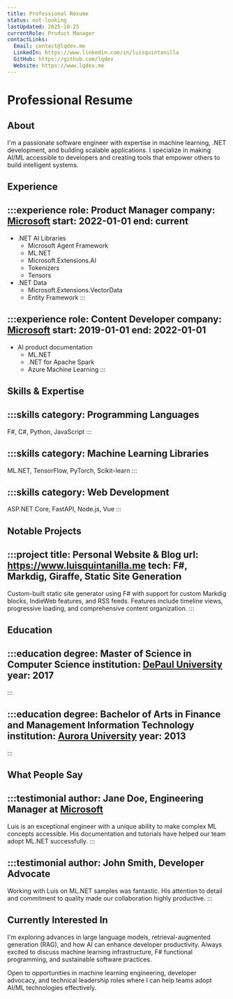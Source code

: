 ```yaml
---
title: Professional Resume
status: not-looking
lastUpdated: 2025-10-25
currentRole: Product Manager
contactLinks:
  Email: contact@lqdev.me
  LinkedIn: https://www.linkedin.com/in/luisquintanilla
  GitHub: https://github.com/lqdev
  Website: https://www.lqdev.me
---
```


# Professional Resume

## About

I'm a passionate software engineer with expertise in machine learning, .NET development, 
and building scalable applications. I specialize in making AI/ML accessible to developers 
and creating tools that empower others to build intelligent systems.

## Experience

:::experience
role: Product Manager
company: [Microsoft](https://www.microsoft.com/)
start: 2022-01-01
end: current
---
- .NET AI Libraries
  - Microsoft Agent Framework
  - ML.NET
  - Microsoft.Extensions.AI
  - Tokenizers
  - Tensors
- .NET Data
  - Microsoft.Extensions.VectorData
  - Entity Framework
:::

:::experience
role: Content Developer
company: [Microsoft](https://www.microsoft.com/)
start: 2019-01-01
end: 2022-01-01
---
- AI product documentation
  - ML.NET
  - .NET for Apache Spark
  - Azure Machine Learning
:::

## Skills & Expertise

:::skills
category: Programming Languages
---
F#, C#, Python, JavaScript
:::

:::skills
category: Machine Learning Libraries
---
ML.NET, TensorFlow, PyTorch, Scikit-learn
:::

:::skills
category: Web Development
---
ASP.NET Core, FastAPI, Node.js, Vue
:::

## Notable Projects

:::project
title: Personal Website & Blog
url: https://www.luisquintanilla.me
tech: F#, Markdig, Giraffe, Static Site Generation
---
Custom-built static site generator using F# with support for custom Markdig blocks, 
IndieWeb features, and RSS feeds. Features include timeline views, progressive loading, 
and comprehensive content organization.
:::

## Education

:::education
degree: Master of Science in Computer Science
institution: [DePaul University](https://www.depaul.edu/)
year: 2017
---
:::

:::education
degree: Bachelor of Arts in Finance and Management Information Technology
institution: [Aurora University](https://aurora.edu/)
year: 2013
---
:::

## What People Say

:::testimonial
author: Jane Doe, Engineering Manager at [Microsoft](https://microsoft.com)
---
Luis is an exceptional engineer with a unique ability to make complex ML concepts 
accessible. His documentation and tutorials have helped our team adopt ML.NET successfully.
:::

:::testimonial
author: John Smith, Developer Advocate
---
Working with Luis on ML.NET samples was fantastic. His attention to detail and 
commitment to quality made our collaboration highly productive.
:::

## Currently Interested In

I'm exploring advances in large language models, retrieval-augmented generation (RAG), 
and how AI can enhance developer productivity. Always excited to discuss machine learning 
infrastructure, F# functional programming, and sustainable software practices.

Open to opportunities in machine learning engineering, developer advocacy, and technical 
leadership roles where I can help teams adopt AI/ML technologies effectively.
